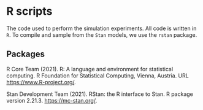 # R scripts

The code used to perform the simulation experiments. All code is written in `R`. To compile and sample from the `Stan` models, we use the `rstan` package.

## Packages

R Core Team (2021). R: A language and environment for statistical
computing. R Foundation for Statistical Computing, Vienna, Austria.
URL https://www.R-project.org/.

Stan Development Team (2021). RStan: the R interface to Stan. R
package version 2.21.3. https://mc-stan.org/.